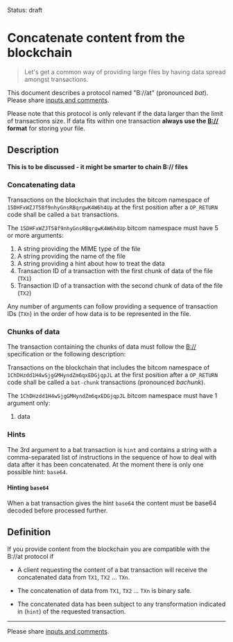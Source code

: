 Status: draft

# Concatenate content from the blockchain

> Let's get a common way of providing large files by having data spread amongst transactions.

This document describes a protocol named "B://at" (pronounced _bat_). 
Please share [inputs and comments](https://github.com/bico-media/bat/issues).

Please note that this protocol is only relevant if the data larger than the limit of transactions size. If data fits within one transaction **always use the [B://](https://b.bitdb.network) format** for storing your file. 


## Description

**This is to be discussed - it might be smarter to chain B:// files**

### Concatenating data

Transactions on the blockchain that includes the bitcom namespace of `15DHFxWZJT58f9nhyGnsRBqrgwK4W6h4Up` at the first position after a `OP_RETURN` code shall be called a `bat` transactions. 

The `15DHFxWZJT58f9nhyGnsRBqrgwK4W6h4Up` bitcom namespace must have 5 or more arguments:
1. A string providing the MIME type of the file
2. A string providing the name of the file
3. A string providing a hint about how to treat the data
4. Transaction ID of a transaction with the first chunk of data of the file (`TX1`)
5. Transaction ID of a transaction with the second chunk of data of the file (`TX2`)

Any number of arguments can follow providing a sequence of transaction IDs (`TXn`) in the order of how data is to be represented in the file. 

### Chunks of data

The transaction containing the chunks of data must follow the [B://](https://b.bitdb.network) specification or the following description:

Transactions on the blockchain that includes the bitcom namespace of `1ChDHzdd1H4wSjgGMHyndZm6qxEDGjqpJL` at the first position after a `OP_RETURN` code shall be called a `bat-chunk` transactions (pronounced _bachunk_). 

The `1ChDHzdd1H4wSjgGMHyndZm6qxEDGjqpJL` bitcom namespace must have 1 argument only:
1. data


### Hints

The 3rd argument to a bat transaction is `hint` and contains a string with a comma-separated list of instructions in the sequence of how to deal with data after it has been concatenated. At the moment there is only one possible hint: `base64`.

#### Hinting `base64`

When a bat transaction gives the hint `base64` the content must be base64 decoded before processed further. 


## Definition

If you provide content from the blockchain you are compatible with the B://at protocol if

- A client requesting the content of a bat transaction will receive the concatenated data from `TX1`, `TX2` ... `TXn`.

- The concatenation of data from `TX1`, `TX2` ... `TXn` is binary safe.

- The concatenated data has been subject to any transformation indicated in (`hint`) of the requested transaction.




----

Please share [inputs and comments](https://github.com/bico-media/bat/issues).
